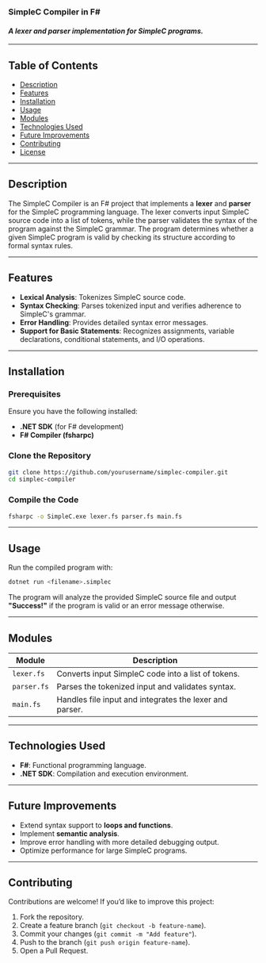 ### **SimpleC Compiler in F#**
#### *A lexer and parser implementation for SimpleC programs.*

---

## **Table of Contents**
- [Description](#description)
- [Features](#features)
- [Installation](#installation)
- [Usage](#usage)
- [Modules](#modules)
- [Technologies Used](#technologies-used)
- [Future Improvements](#future-improvements)
- [Contributing](#contributing)
- [License](#license)

---

## **Description**
The SimpleC Compiler is an F# project that implements a **lexer** and **parser** for the SimpleC programming language. The lexer converts input SimpleC source code into a list of tokens, while the parser validates the syntax of the program against the SimpleC grammar. The program determines whether a given SimpleC program is valid by checking its structure according to formal syntax rules.

---

## **Features**
- **Lexical Analysis**: Tokenizes SimpleC source code.
- **Syntax Checking**: Parses tokenized input and verifies adherence to SimpleC's grammar.
- **Error Handling**: Provides detailed syntax error messages.
- **Support for Basic Statements**: Recognizes assignments, variable declarations, conditional statements, and I/O operations.

---

## **Installation**
### **Prerequisites**
Ensure you have the following installed:
- **.NET SDK** (for F# development)
- **F# Compiler (fsharpc)**

### **Clone the Repository**
```bash
git clone https://github.com/yourusername/simplec-compiler.git
cd simplec-compiler
```

### **Compile the Code**
```bash
fsharpc -o SimpleC.exe lexer.fs parser.fs main.fs
```

---

## **Usage**
Run the compiled program with:
```bash
dotnet run <filename>.simplec
```
The program will analyze the provided SimpleC source file and output **"Success!"** if the program is valid or an error message otherwise.

---

## **Modules**
| Module | Description |
|--------|------------|
| `lexer.fs` | Converts input SimpleC code into a list of tokens. |
| `parser.fs` | Parses the tokenized input and validates syntax. |
| `main.fs` | Handles file input and integrates the lexer and parser. |

---

## **Technologies Used**
- **F#**: Functional programming language.
- **.NET SDK**: Compilation and execution environment.

---

## **Future Improvements**
- Extend syntax support to **loops and functions**.
- Implement **semantic analysis**.
- Improve error handling with more detailed debugging output.
- Optimize performance for large SimpleC programs.

---

## **Contributing**
Contributions are welcome! If you’d like to improve this project:
1. Fork the repository.
2. Create a feature branch (`git checkout -b feature-name`).
3. Commit your changes (`git commit -m "Add feature"`).
4. Push to the branch (`git push origin feature-name`).
5. Open a Pull Request.

